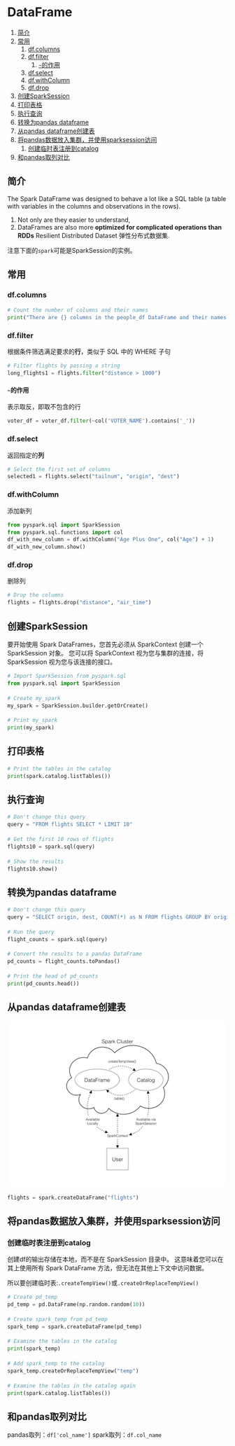 # DataFrame
1. [简介](#简介)
2. [常用](#常用)
	1. [df.columns](#dfcolumns)
	2. [df.filter](#dffilter)
		1. [`~`的作用](#的作用)
	3. [df.select](#dfselect)
	4. [df.withColumn](#dfwithcolumn)
	5. [df.drop](#dfdrop)
3. [创建SparkSession](#创建sparksession)
4. [打印表格](#打印表格)
5. [执行查询](#执行查询)
6. [转换为pandas dataframe](#转换为pandas-dataframe)
7. [从pandas dataframe创建表](#从pandas-dataframe创建表)
8. [将pandas数据放入集群，并使用sparksession访问](#将pandas数据放入集群并使用sparksession访问)
	1. [创建临时表注册到catalog](#创建临时表注册到catalog)
9. [和pandas取列对比](#和pandas取列对比)


## 简介
The Spark DataFrame was designed to behave a lot like a SQL table (a table with variables in the columns and observations in the rows). 

1. Not only are they easier to understand, 
2. DataFrames are also more **optimized for complicated operations than RDDs**  Resilient Distributed Dataset 弹性分布式数据集.

注意下面的`spark`可能是SparkSession的实例。

## 常用
### df.columns
```python
# Count the number of columns and their names
print("There are {} columns in the people_df DataFrame and their names are {}".format(len(people_df.columns), people_df.columns))
```

### df.filter
根据条件筛选满足要求的**行**，类似于 SQL 中的 WHERE 子句
```python
# Filter flights by passing a string
long_flights1 = flights.filter("distance > 1000")
```

#### `~`的作用
表示取反，即取不包含的行

```python
voter_df = voter_df.filter(~col('VOTER_NAME').contains('_'))
```

### df.select
返回指定的**列**
```python
# Select the first set of columns
selected1 = flights.select("tailnum", "origin", "dest")
```

### df.withColumn
添加新列
```python
from pyspark.sql import SparkSession
from pyspark.sql.functions import col
df_with_new_column = df.withColumn("Age Plus One", col("Age") + 1)
df_with_new_column.show()
```

### df.drop
删除列
```python
# Drop the columns
flights = flights.drop("distance", "air_time")
```


## 创建SparkSession
要开始使用 Spark DataFrames，您首先必须从 SparkContext 创建一个 SparkSession 对象。 您可以将 SparkContext 视为您与集群的连接，将 SparkSession 视为您与该连接的接口。

```python
# Import SparkSession from pyspark.sql
from pyspark.sql import SparkSession

# Create my_spark
my_spark = SparkSession.builder.getOrCreate()

# Print my_spark
print(my_spark)
```
## 打印表格
```python
# Print the tables in the catalog
print(spark.catalog.listTables())
```

## 执行查询
```python
# Don't change this query
query = "FROM flights SELECT * LIMIT 10"

# Get the first 10 rows of flights
flights10 = spark.sql(query)

# Show the results
flights10.show()
```

## 转换为pandas dataframe
```python
# Don't change this query
query = "SELECT origin, dest, COUNT(*) as N FROM flights GROUP BY origin, dest"

# Run the query
flight_counts = spark.sql(query)

# Convert the results to a pandas DataFrame
pd_counts = flight_counts.toPandas()

# Print the head of pd_counts
print(pd_counts.head())
```

## 从pandas dataframe创建表
![](2023-03-31-17-17-22.png)

```python
flights = spark.createDataFrame("flights")
```

## 将pandas数据放入集群，并使用sparksession访问

### 创建临时表注册到catalog
创建df的输出存储在本地，而不是在 SparkSession 目录中。 这意味着您可以在其上使用所有 Spark DataFrame 方法，但无法在其他上下文中访问数据。

所以要创建临时表:`.createTempView()`或`.createOrReplaceTempView()`

```python
# Create pd_temp
pd_temp = pd.DataFrame(np.random.random(10))

# Create spark_temp from pd_temp
spark_temp = spark.createDataFrame(pd_temp)

# Examine the tables in the catalog
print(spark_temp)

# Add spark_temp to the catalog
spark_temp.createOrReplaceTempView("temp")

# Examine the tables in the catalog again
print(spark.catalog.listTables())
```

## 和pandas取列对比

pandas取列：`df['col_name']`
spark取列：`df.col_name`
